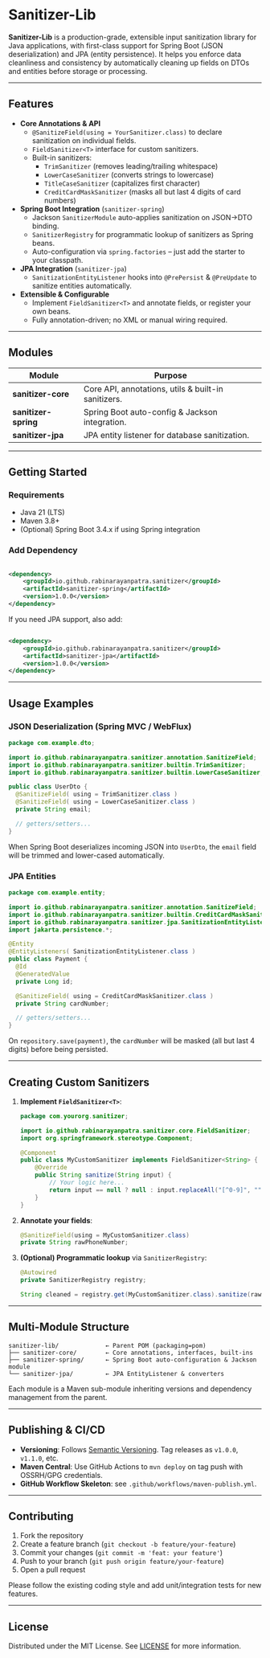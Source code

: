 # Sanitizer-Lib

**Sanitizer-Lib** is a production-grade, extensible input sanitization library for Java applications, with first-class
support for Spring Boot (JSON deserialization) and JPA (entity persistence). It helps you enforce data cleanliness and
consistency by automatically cleaning up fields on DTOs and entities before storage or processing.

---

## Features

- **Core Annotations & API**
    - `@SanitizeField(using = YourSanitizer.class)` to declare sanitization on individual fields.
    - `FieldSanitizer<T>` interface for custom sanitizers.
    - Built-in sanitizers:
        - `TrimSanitizer` (removes leading/trailing whitespace)
        - `LowerCaseSanitizer` (converts strings to lowercase)
        - `TitleCaseSanitizer` (capitalizes first character)
        - `CreditCardMaskSanitizer` (masks all but last 4 digits of card numbers)
- **Spring Boot Integration** (`sanitizer-spring`)
    - Jackson `SanitizerModule` auto-applies sanitization on JSON→DTO binding.
    - `SanitizerRegistry` for programmatic lookup of sanitizers as Spring beans.
    - Auto-configuration via `spring.factories` – just add the starter to your classpath.
- **JPA Integration** (`sanitizer-jpa`)
    - `SanitizationEntityListener` hooks into `@PrePersist` & `@PreUpdate` to sanitize entities automatically.
- **Extensible & Configurable**
    - Implement `FieldSanitizer<T>` and annotate fields, or register your own beans.
    - Fully annotation-driven; no XML or manual wiring required.

---

## Modules

| Module               | Purpose                                             |
|----------------------|-----------------------------------------------------|
| **sanitizer-core**   | Core API, annotations, utils & built-in sanitizers. |
| **sanitizer-spring** | Spring Boot auto-config & Jackson integration.      |
| **sanitizer-jpa**    | JPA entity listener for database sanitization.      |

---

## Getting Started

### Requirements

- Java 21 (LTS)
- Maven 3.8+
- (Optional) Spring Boot 3.4.x if using Spring integration

### Add Dependency

```xml

<dependency>
    <groupId>io.github.rabinarayanpatra.sanitizer</groupId>
    <artifactId>sanitizer-spring</artifactId>
    <version>1.0.0</version>
</dependency>
```

If you need JPA support, also add:

```xml

<dependency>
    <groupId>io.github.rabinarayanpatra.sanitizer</groupId>
    <artifactId>sanitizer-jpa</artifactId>
    <version>1.0.0</version>
</dependency>
```

---

## Usage Examples

### JSON Deserialization (Spring MVC / WebFlux)

```java
package com.example.dto;

import io.github.rabinarayanpatra.sanitizer.annotation.SanitizeField;
import io.github.rabinarayanpatra.sanitizer.builtin.TrimSanitizer;
import io.github.rabinarayanpatra.sanitizer.builtin.LowerCaseSanitizer;

public class UserDto {
  @SanitizeField( using = TrimSanitizer.class )
  @SanitizeField( using = LowerCaseSanitizer.class )
  private String email;

  // getters/setters...
}
```

When Spring Boot deserializes incoming JSON into `UserDto`, the `email` field will be trimmed and lower-cased
automatically.

### JPA Entities

```java
package com.example.entity;

import io.github.rabinarayanpatra.sanitizer.annotation.SanitizeField;
import io.github.rabinarayanpatra.sanitizer.builtin.CreditCardMaskSanitizer;
import io.github.rabinarayanpatra.sanitizer.jpa.SanitizationEntityListener;
import jakarta.persistence.*;

@Entity
@EntityListeners( SanitizationEntityListener.class )
public class Payment {
  @Id
  @GeneratedValue
  private Long id;

  @SanitizeField( using = CreditCardMaskSanitizer.class )
  private String cardNumber;

  // getters/setters...
}
```

On `repository.save(payment)`, the `cardNumber` will be masked (all but last 4 digits) before being persisted.

---

## Creating Custom Sanitizers

1. **Implement `FieldSanitizer<T>`**:

    ```java
    package com.yourorg.sanitizer;

    import io.github.rabinarayanpatra.sanitizer.core.FieldSanitizer;
    import org.springframework.stereotype.Component;

    @Component
    public class MyCustomSanitizer implements FieldSanitizer<String> {
        @Override
        public String sanitize(String input) {
            // Your logic here...
            return input == null ? null : input.replaceAll("[^0-9]", "");
        }
    }
    ```

2. **Annotate your fields**:

    ```java
    @SanitizeField(using = MyCustomSanitizer.class)
    private String rawPhoneNumber;
    ```

3. **(Optional) Programmatic lookup** via `SanitizerRegistry`:

    ```java
    @Autowired
    private SanitizerRegistry registry;

    String cleaned = registry.get(MyCustomSanitizer.class).sanitize(rawInput);
    ```

---

## Multi-Module Structure

```
sanitizer-lib/             ← Parent POM (packaging=pom)
├── sanitizer-core/        ← Core annotations, interfaces, built-ins
├── sanitizer-spring/      ← Spring Boot auto-configuration & Jackson module
└── sanitizer-jpa/         ← JPA EntityListener & converters
```

Each module is a Maven sub-module inheriting versions and dependency management from the parent.

---

## Publishing & CI/CD

- **Versioning**: Follows [Semantic Versioning](https://semver.org/). Tag releases as `v1.0.0`, `v1.1.0`, etc.
- **Maven Central**: Use GitHub Actions to `mvn deploy` on tag push with OSSRH/GPG credentials.
- **GitHub Workflow Skeleton**: see `.github/workflows/maven-publish.yml`.

---

## Contributing

1. Fork the repository
2. Create a feature branch (`git checkout -b feature/your-feature`)
3. Commit your changes (`git commit -m 'feat: your feature'`)
4. Push to your branch (`git push origin feature/your-feature`)
5. Open a pull request

Please follow the existing coding style and add unit/integration tests for new features.

---

## License

Distributed under the MIT License. See [LICENSE](LICENSE) for more information.
